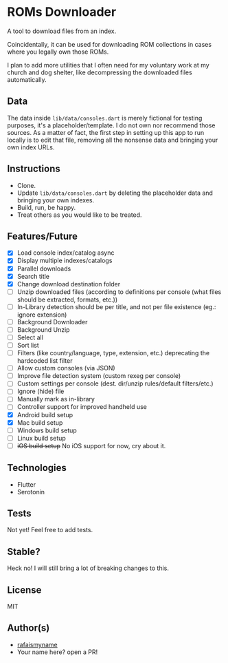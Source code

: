 # ROMs Downloader

A tool to download files from an index.

Coincidentally, it can be used for downloading ROM collections in cases where you legally own those ROMs.

I plan to add more utilities that I often need for my voluntary work at my church and dog shelter, like decompressing the downloaded files automatically.

## Data

The data inside `lib/data/consoles.dart` is merely fictional for testing purposes, it's a placeholder/template.
I do not own nor recommend those sources. As a matter of fact, the first step in setting up this app to run locally is to edit that file, removing all the nonsense data and bringing your own index URLs.

## Instructions

- Clone.
- Update `lib/data/consoles.dart` by deleting the placeholder data and bringing your own indexes.
- Build, run, be happy.
- Treat others as you would like to be treated.

## Features/Future

- [x] Load console index/catalog async
- [x] Display multiple indexes/catalogs
- [x] Parallel downloads
- [x] Search title
- [x] Change download destination folder
- [ ] Unzip downloaded files (according to definitions per console (what files should be extracted, formats, etc.))
- [ ] In-Library detection should be per title, and not per file existence (eg.: ignore extension)
- [ ] Background Downloader
- [ ] Background Unzip
- [ ] Select all
- [ ] Sort list
- [ ] Filters (like country/language, type, extension, etc.) deprecating the hardcoded list filter
- [ ] Allow custom consoles (via JSON)
- [ ] Improve file detection system (custom rexeg per console)
- [ ] Custom settings per console (dest. dir/unzip rules/default filters/etc.)
- [ ] Ignore (hide) file
- [ ] Manually mark as in-library
- [ ] Controller support for improved handheld use
- [x] Android build setup
- [x] Mac build setup
- [ ] Windows build setup
- [ ] Linux build setup
- [ ] ~~iOS build setup~~ No iOS support for now, cry about it.

## Technologies

- Flutter
- Serotonin

## Tests

Not yet! Feel free to add tests.

## Stable?

Heck no! I will still bring a lot of breaking changes to this.

## License

MIT

## Author(s)

- [rafaismyname](https://github.com/rafaismyname)
- Your name here? open a PR!
